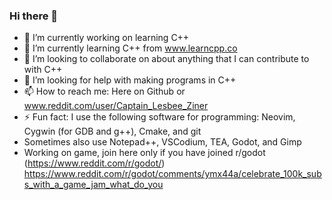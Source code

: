 ### Hi there 👋

- 🔭 I’m currently working on learning C++
- 🌱 I’m currently learning C++ from www.learncpp.co
- 👯 I’m looking to collaborate on about anything that I can contribute to with C++
- 🤔 I’m looking for help with making programs in C++
- 📫 How to reach me: Here on Github or www.reddit.com/user/Captain_Lesbee_Ziner
- ⚡ Fun fact: I use the following software for programming: Neovim, Cygwin (for GDB and g++), Cmake, and git
-    Sometimes also use Notepad++, VSCodium, TEA, Godot, and Gimp 
-    Working on game, join here only if you have joined r/godot (https://www.reddit.com/r/godot/) https://www.reddit.com/r/godot/comments/ymx44a/celebrate_100k_subs_with_a_game_jam_what_do_you
